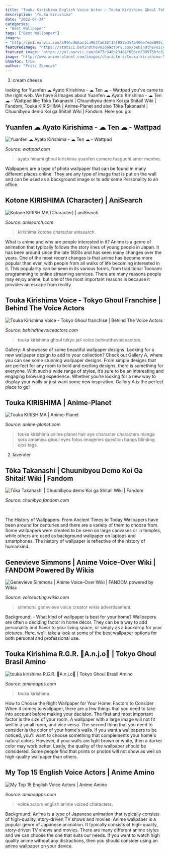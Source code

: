 ```yaml
---
title: "Touka Kirishima English Voice Actor ~ Touka Kirishima Ghoul Tokyo Jail Voice Behindthevoiceactors"
description: "Touka kirishima"
date: "2022-07-24"
categories:
- "Best Wallpaper"
tags: ["Best Wallpaper"]
images:
- "http://pm1.narvii.com/5946/d66ac1ca903fa632f15f083e3546406e7ede092c_hq.jpg"
featuredImage: "https://statici.behindthevoiceactors.com/behindthevoiceactors/_img/chars/touka-kirishima-tokyo-ghoul-jail-3.36.jpg"
featured_image: "https://pa1.narvii.com/6473/940b23461f606ce238975bfc923a1830b76c1386_hq.gif"
image: "http://www.anime-planet.com/images/characters/touka-kirishima-54381.jpg"
ShowToc: true
author: "Fritz Zboncak"
---
```



3. cream cheese 

	

		
looking for Yuanfen ☁ Ayato Kirishima - ☁ Ten ☁ - Wattpad you've came to the right web. We have 8 Images about Yuanfen ☁ Ayato Kirishima - ☁ Ten ☁ - Wattpad like Tōka Takanashi | Chuunibyou demo Koi ga Shitai! Wiki | Fandom, Touka KIRISHIMA | Anime-Planet and also Tōka Takanashi | Chuunibyou demo Koi ga Shitai! Wiki | Fandom. Here you go:
		
    
## Yuanfen ☁ Ayato Kirishima - ☁ Ten ☁ - Wattpad

<img loading=lazy src="https://d.wattpad.com/story_parts/655352950/images/15684e7ed1b71c7d925353750131.jpg" onerror="this.onerror=null;this.src='https://tse4.mm.bing.net/th?id=OIP.RFoc6dMu3hznqnUKTmNNbwHaJt&amp;pid=15.1';" alt="Yuanfen ☁ Ayato Kirishima - ☁ Ten ☁ - Wattpad">

_Source: wattpad.com_

>ayato hinami ghoul kirishima yuanfen comere fueguchi amor mentve. 

	



Wallpapers are a type of photo wallpaper that can be found in many different places online. They are any type of image that is put on the wall and can be used as a background image or to add some Personality to an office.

    
## Kotone KIRISHIMA (Character) | AniSearch

<img loading=lazy src="https://cdn.anisearch.com/images/character/screen/7/7886/full/41403.jpg" onerror="this.onerror=null;this.src='https://tse2.mm.bing.net/th?id=OIP.zhlio1o7lZBJQKXWAU7c5wHaEK&amp;pid=15.1';" alt="Kotone KIRISHIMA (Character) | aniSearch">

_Source: anisearch.com_

>kirishima kotone character anisearch. 

	

What is anime and why are people interested in it?
Anime is a genre of animation that typically follows the story lines of young people in Japan. It has been around since the late 1800s and has seen many changes over the years. One of the most recent changes is that anime has become more popular than ever, with people from all walks of life becoming interested in it. This popularity can be seen in its various forms, from traditional Toonami programming to online streaming services. There are many reasons people may enjoy anime, but one of the most important reasons is because it provides an escape from reality.

    
## Touka Kirishima Voice - Tokyo Ghoul Franchise | Behind The Voice Actors

<img loading=lazy src="https://statici.behindthevoiceactors.com/behindthevoiceactors/_img/chars/touka-kirishima-tokyo-ghoul-jail-3.36.jpg" onerror="this.onerror=null;this.src='https://tse4.mm.bing.net/th?id=OIP.OZMhDIMfB3Wl2kcEl81pIgAAAA&amp;pid=15.1';" alt="Touka Kirishima Voice - Tokyo Ghoul franchise | Behind The Voice Actors">

_Source: behindthevoiceactors.com_

>touka kirishima ghoul tokyo jail voice behindthevoiceactors. 

	

Gallery: A showcase of some beautiful wallpaper designs.
Looking for a new wallpaper design to add to your collection? Check out Gallery A, where you can see some stunning wallpaper designs. From simple designs that are perfect for any room to bold and exciting designs, there is something for everyone. With such a wide range of styles, it’s sure to be an interesting and engaging browsing experience. Whether you’re looking for a new way to display your walls or just want some new inspiration, Gallery A is the perfect place to go!





	
	
    
## Touka KIRISHIMA | Anime-Planet

<img loading=lazy src="http://www.anime-planet.com/images/characters/touka-kirishima-54381.jpg" onerror="this.onerror=null;this.src='https://tse4.mm.bing.net/th?id=OIP.1YGnA_lbZ_53mcAVxMQDOQAAAA&amp;pid=15.1';" alt="Touka KIRISHIMA | Anime-Planet">

_Source: anime-planet.com_

>touka kirishima anime planet hair eye character characters manga sora amamiya ghoul eyes fotos imagenes question bangs blinding ojos tags. 

	

2. lavender 

    
## Tōka Takanashi | Chuunibyou Demo Koi Ga Shitai! Wiki | Fandom

<img loading=lazy src="https://vignette.wikia.nocookie.net/chuunibyou-demo-koi-ga-shitai/images/6/69/TokaTakanashi.png/revision/latest?cb=20121206082314" onerror="this.onerror=null;this.src='https://tse4.mm.bing.net/th?id=OIP.WW68NNnhbZ4Z6uUB6QbrhAHaMr&amp;pid=15.1';" alt="Tōka Takanashi | Chuunibyou demo Koi ga Shitai! Wiki | Fandom">

_Source: chunibyo.fandom.com_

>. 

	

The History of Wallpapers: From Ancient Times to Today
Wallpapers have been around for centuries and there are a variety of them to choose from. Some wallpapers were created to be seen on large canvases or in temples, while others are used as background wallpaper on laptops and smartphones. The history of wallpaper is reflective of the history of humankind.

    
## Genevieve Simmons | Anime Voice-Over Wiki | FANDOM Powered By Wikia

<img loading=lazy src="http://vignette2.wikia.nocookie.net/voiceacting/images/3/36/Genevieve_Simmons.jpg/revision/latest?cb=20140203152453" onerror="this.onerror=null;this.src='https://tse3.mm.bing.net/th?id=OIP.u1gCFM8a6o-BqSY9B-FN2gHaId&amp;pid=15.1';" alt="Genevieve Simmons | Anime Voice-Over Wiki | FANDOM powered by Wikia">

_Source: voiceacting.wikia.com_

>simmons genevieve voice creator wikia advertisement. 

	

Background: - What kind of wallpaper is best for your home?
Wallpapers are often a deciding factor in home décor. They can be a way to add personality and flavor to your living space, or simply as a backdrop for your pictures. Here, we'll take a look at some of the best wallpaper options for both personal and professional use.

    
## Touka Kirishima R.G.R. 🍹A.n.j.o🍹 | Tokyo Ghoul Brasil Amino

<img loading=lazy src="https://pa1.narvii.com/6473/940b23461f606ce238975bfc923a1830b76c1386_hq.gif" onerror="this.onerror=null;this.src='https://tse2.mm.bing.net/th?id=OIP.ZMhAw-hW85V9iEBB6Xfz1wAAAA&amp;pid=15.1';" alt="touka kirishima R.G.R. 🍹A.n.j.o🍹 | Tokyo Ghoul Brasil Amino">

_Source: aminoapps.com_

>touka kirishima. 

	

How to Choose the Right Wallpaper for Your Home: Factors to Consider
When it comes to wallpaper, there are a few things that you need to take into account before making your decision. The first and most important factor is the size of your room. A wallpaper with a large image will not fit well in a small room, and vice versa. 
The second thing that you need to consider is the color of your home's walls. If you want a wallpapers to be noticed, you'll want to choose something that complements your home's natural colors. However, if your walls are light brown or white, then a darker color may work better. 
Lastly, the quality of the wallpaper should be considered. Some people find that prints or photos will not show as well on high-quality wallpaper than others.

    
## My Top 15 English Voice Actors | Anime Amino

<img loading=lazy src="http://pm1.narvii.com/5946/d66ac1ca903fa632f15f083e3546406e7ede092c_hq.jpg" onerror="this.onerror=null;this.src='https://tse1.mm.bing.net/th?id=OIP.ng5_li6qcOYgqLk3tXOfzwHaJ4&amp;pid=15.1';" alt="My Top 15 English Voice Actors | Anime Amino">

_Source: aminoapps.com_

>voice actors english anime voiced characters. 

	

Background: Anime is a type of Japanese animation that typically consists of high-quality, story-driven TV shows and movies.
Anime wallpaper is a popular genre of Japanese animation. It typically consists of high-quality, story-driven TV shows and movies. There are many different anime styles and we can choose the one that suits our needs. If you want to watch high quality anime without any distractions, then you should consider using an anime wallpaper on your device.

